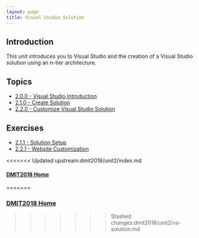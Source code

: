 ```yaml
---
layout: page
title: Visual Studio Solution
---
```

## Introduction
This unit introduces you to Visual Studio and the creation of a Visual Studio solution using an n-tier architecture.

## Topics
* [2.0.0 - Visual Studio Introduction](2_0_0.md)
* [2.1.0 - Create Solution](2_1_0.md)
* [2.2.0 - Customize Visual Studio Solution](2_2_0.md)

## Exercises
* [2.1.1 - Solution Setup](2_1_1.md)
* [2.2.1 - Website Customization](2_2_1.md)

<<<<<<< Updated upstream:dmit2018/unit2/index.md
#### [DMIT2018 Home](../)
=======
### [DMIT2018 Home](../)
>>>>>>> Stashed changes:dmit2018/unit2/vs-solution.md
